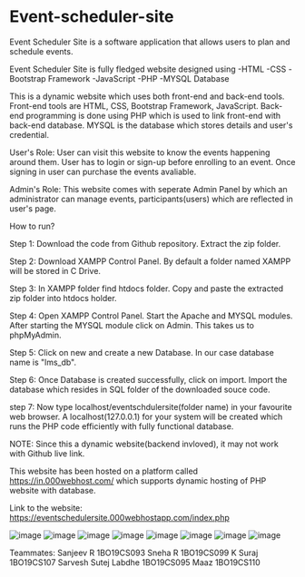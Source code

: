 # Event-scheduler-site
Event Scheduler Site is a software application that allows users to plan and schedule events. 


Event Scheduler Site is fully fledged website designed using 
-HTML
-CSS
-Bootstrap Framework
-JavaScript
-PHP
-MYSQL Database

This is a dynamic website which uses both front-end and back-end tools. Front-end tools are HTML, CSS, Bootstrap Framework, JavaScript. Back-end programming is done using PHP which 
is used to link front-end with back-end database.
MYSQL is the database which stores details and user's credential. 

User's Role:
User can visit this website to know the events happening around them. User has to login or sign-up before enrolling to an event. Once signing in user can purchase the events 
avaliable.

Admin's Role:
This website comes with seperate Admin Panel by which an administrator can manage events, participants(users) which are reflected in user's page.


How to run?

Step 1: Download the code from Github repository. Extract the zip folder.

Step 2: Download XAMPP Control Panel. By default a folder named XAMPP will be stored in C Drive.

Step 3: In XAMPP folder find htdocs folder. Copy and paste the extracted zip folder into htdocs holder.

Step 4: Open XAMPP Control Panel. Start the Apache and MYSQL modules. After starting the MYSQL module click on Admin. This takes us to phpMyAdmin.

Step 5: Click on new and create a new Database. In our case database name is "lms_db".

Step 6: Once Database is created successfully, click on import. Import the database which resides in SQL folder of the downloaded souce code.

step 7: Now type localhost/eventschdulersite(folder name) in your favourite web browser. A localhost(127.0.0.1) for your system will be created which runs the 
        PHP code efficiently with fully functional database.




NOTE: Since this a dynamic website(backend invloved), it may not work with Github live link.

This website has been hosted on a platform called https://in.000webhost.com/ which supports dynamic hosting of PHP website with database.

Link to the website: https://eventschedulersite.000webhostapp.com/index.php

![image](https://user-images.githubusercontent.com/94735099/193824014-e1eabfa5-7a41-475e-8cce-587d4932ce3a.png)
![image](https://user-images.githubusercontent.com/94735099/193824037-ec5ef061-8c46-4616-a6cd-5d8d2a3ed7e9.png)
![image](https://user-images.githubusercontent.com/94735099/193824071-547b6427-cd5a-47cd-9aa3-b9bd24d5b803.png)
![image](https://user-images.githubusercontent.com/94735099/193824091-049a1c75-270a-4b5b-bdcd-3bf017ef4f67.png)
![image](https://user-images.githubusercontent.com/94735099/193824113-7241c29d-78c5-4b9f-83f8-7be6b6383757.png)
![image](https://user-images.githubusercontent.com/94735099/193824131-502e6e20-0fc2-40a1-8ea2-9034648e6da1.png)
![image](https://user-images.githubusercontent.com/94735099/193824151-e5b16b94-12fb-4d0e-b87b-9d66dcc06a1c.png)
![image](https://user-images.githubusercontent.com/94735099/193824175-8ce4c135-5d8b-44a7-a055-64c35f34b10f.png)



Teammates:
Sanjeev R 1BO19CS093
Sneha R 1BO19CS099
K Suraj 1BO19CS107
Sarvesh Sutej Labdhe 1BO19CS095
Maaz 1BO19CS110


